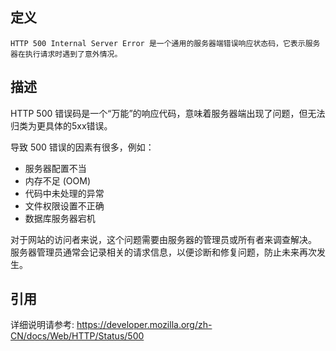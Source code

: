 ## 定义

```
HTTP 500 Internal Server Error 是一个通用的服务器端错误响应状态码，它表示服务器在执行请求时遇到了意外情况。
```

## 描述

HTTP 500 错误码是一个“万能”的响应代码，意味着服务器端出现了问题，但无法归类为更具体的5xx错误。

导致 500 错误的因素有很多，例如：
*   服务器配置不当
*   内存不足 (OOM)
*   代码中未处理的异常
*   文件权限设置不正确
*   数据库服务器宕机

对于网站的访问者来说，这个问题需要由服务器的管理员或所有者来调查解决。 服务器管理员通常会记录相关的请求信息，以便诊断和修复问题，防止未来再次发生。

## 引用

详细说明请参考: https://developer.mozilla.org/zh-CN/docs/Web/HTTP/Status/500